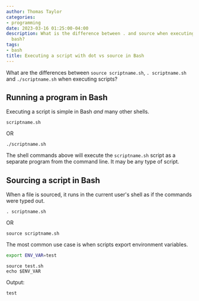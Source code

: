 ```yaml
---
author: Thomas Taylor
categories:
- programming
date: 2023-03-16 01:25:00-04:00
description: What is the difference between . and source when executing a script in
  bash?
tags:
- bash
title: Executing a script with dot vs source in Bash
---
```


What are the differences between `source scriptname.sh`, `. scriptname.sh` and `./scriptname.sh` when executing scripts?

## Running a program in Bash

Executing a script is simple in Bash _and_ many other shells.

```shell
scriptname.sh
```

OR

```shell
./scriptname.sh
```

The shell commands above will execute the `scriptname.sh` script as a separate program from the command line. It may be any type of script.

## Sourcing a script in Bash

When a file is sourced, it runs in the current user's shell as if the commands were typed out. 

```shell
. scriptname.sh
```

OR

```shell
source scriptname.sh
```

The most common use case is when scripts export environment variables.

```bash
export ENV_VAR=test
```

```shell
source test.sh
echo $ENV_VAR
```

Output:

```shell
test
```